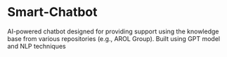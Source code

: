 # Smart-Chatbot
AI-powered chatbot designed for providing support using the knowledge base from various repositories (e.g., AROL Group). Built using GPT model and NLP techniques
